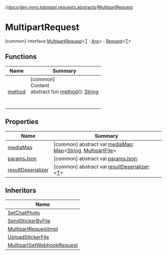 //[docs](../../../index.md)/[dev.inmo.tgbotapi.requests.abstracts](../index.md)/[MultipartRequest](index.md)



# MultipartRequest  
 [common] interface [MultipartRequest](index.md)<[T](index.md) : [Any](https://kotlinlang.org/api/latest/jvm/stdlib/kotlin/-any/index.html)> : [Request](../-request/index.md)<[T](index.md)>    


## Functions  
  
|  Name |  Summary | 
|---|---|
| <a name="dev.inmo.tgbotapi.requests.abstracts/Request/method/#/PointingToDeclaration/"></a>[method](../-request/method.md)| <a name="dev.inmo.tgbotapi.requests.abstracts/Request/method/#/PointingToDeclaration/"></a>[common]  <br>Content  <br>abstract fun [method](../-request/method.md)(): [String](https://kotlinlang.org/api/latest/jvm/stdlib/kotlin/-string/index.html)  <br><br><br>|


## Properties  
  
|  Name |  Summary | 
|---|---|
| <a name="dev.inmo.tgbotapi.requests.abstracts/MultipartRequest/mediaMap/#/PointingToDeclaration/"></a>[mediaMap](media-map.md)| <a name="dev.inmo.tgbotapi.requests.abstracts/MultipartRequest/mediaMap/#/PointingToDeclaration/"></a> [common] abstract val [mediaMap](media-map.md): [Map](https://kotlinlang.org/api/latest/jvm/stdlib/kotlin.collections/-map/index.html)<[String](https://kotlinlang.org/api/latest/jvm/stdlib/kotlin/-string/index.html), [MultipartFile](../-multipart-file/index.md)>   <br>|
| <a name="dev.inmo.tgbotapi.requests.abstracts/MultipartRequest/paramsJson/#/PointingToDeclaration/"></a>[paramsJson](params-json.md)| <a name="dev.inmo.tgbotapi.requests.abstracts/MultipartRequest/paramsJson/#/PointingToDeclaration/"></a> [common] abstract val [paramsJson](params-json.md):    <br>|
| <a name="dev.inmo.tgbotapi.requests.abstracts/MultipartRequest/resultDeserializer/#/PointingToDeclaration/"></a>[resultDeserializer](index.md#%5Bdev.inmo.tgbotapi.requests.abstracts%2FMultipartRequest%2FresultDeserializer%2F%23%2FPointingToDeclaration%2F%5D%2FProperties%2F625018081)| <a name="dev.inmo.tgbotapi.requests.abstracts/MultipartRequest/resultDeserializer/#/PointingToDeclaration/"></a> [common] abstract val [resultDeserializer](index.md#%5Bdev.inmo.tgbotapi.requests.abstracts%2FMultipartRequest%2FresultDeserializer%2F%23%2FPointingToDeclaration%2F%5D%2FProperties%2F625018081): <[T](index.md)>   <br>|


## Inheritors  
  
|  Name | 
|---|
| <a name="dev.inmo.tgbotapi.requests.chat.modify/SetChatPhoto///PointingToDeclaration/"></a>[SetChatPhoto](../../dev.inmo.tgbotapi.requests.chat.modify/-set-chat-photo/index.md)|
| <a name="dev.inmo.tgbotapi.requests.send.media/SendStickerByFile///PointingToDeclaration/"></a>[SendStickerByFile](../../dev.inmo.tgbotapi.requests.send.media/-send-sticker-by-file/index.md)|
| <a name="dev.inmo.tgbotapi.requests.send.media.base/MultipartRequestImpl///PointingToDeclaration/"></a>[MultipartRequestImpl](../../dev.inmo.tgbotapi.requests.send.media.base/-multipart-request-impl/index.md)|
| <a name="dev.inmo.tgbotapi.requests.stickers/UploadStickerFile///PointingToDeclaration/"></a>[UploadStickerFile](../../dev.inmo.tgbotapi.requests.stickers/-upload-sticker-file/index.md)|
| <a name="dev.inmo.tgbotapi.requests.webhook/MultipartSetWebhookRequest///PointingToDeclaration/"></a>[MultipartSetWebhookRequest](../../dev.inmo.tgbotapi.requests.webhook/-multipart-set-webhook-request/index.md)|

